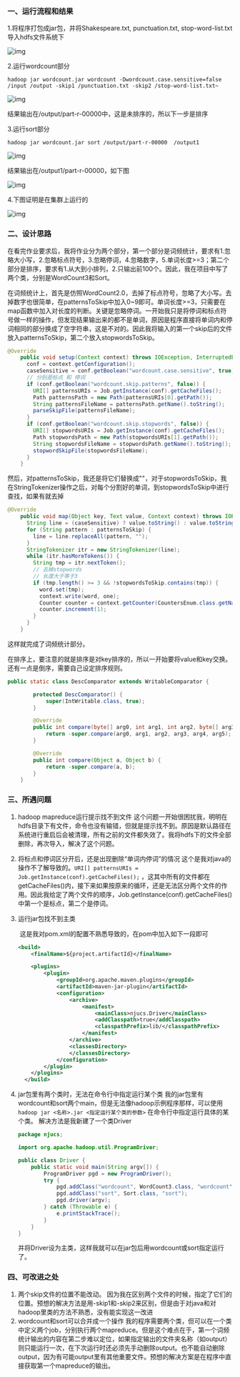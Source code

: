 ### 一、运行流程和结果

1.将程序打包成jar包，并将Shakespeare.txt, punctuation.txt, stop-word-list.txt导入hdfs文件系统下

![img](https://github.com/1n5ight/WordCount/blob/main/image_folder/1.jpg) 

 

2.运行wordcount部分

` hadoop jar wordcount.jar wordcount -Dwordcount.case.sensitive=false /input /output -skip1 /punctuation.txt -skip2 /stop-word-list.txt~ `

![img](https://github.com/1n5ight/WordCount/blob/main/image_folder/2.jpg) 

结果输出在/output/part-r-00000中，这是未排序的，所以下一步是排序

 

3.运行sort部分

`hadoop jar wordcount.jar sort /output/part-r-00000  /output1`

![img](https://github.com/1n5ight/WordCount/blob/main/image_folder/3.jpg) 

结果输出在/output1/part-r-00000，如下图

![img](https://github.com/1n5ight/WordCount/blob/main/image_folder/4.jpg) 

 

 

4.下图证明是在集群上运行的

![img](https://github.com/1n5ight/WordCount/blob/main/image_folder/5.jpg) 

### 二、设计思路

​		在看完作业要求后，我将作业分为两个部分，第一个部分是词频统计，要求有1.忽略大小写，2.忽略标点符号，3.忽略停词，4.忽略数字，5.单词长度>=3；第二个部分是排序，要求有1.从大到小排列，2.只输出前100个。因此，我在项目中写了两个类，分别是WordCount3和Sort。

​		在词频统计上，首先是仿照WordCount2.0，去掉了标点符号，忽略了大小写。去掉数字也很简单，在patternsToSkip中加入0~9即可。单词长度>=3，只需要在map函数中加入对长度的判断。关键是忽略停词。一开始我只是将停词和标点符号做一样的操作，但发现结果输出来的都不是单词，原因是程序直接将单词内和停词相同的部分换成了空字符串，这是不对的。因此我将输入的第一个skip后的文件放入patternsToSkip，第二个放入stopwordsToSkip。

```java
@Override
    public void setup(Context context) throws IOException, InterruptedException {
      conf = context.getConfiguration();
      caseSensitive = conf.getBoolean("wordcount.case.sensitive", true);
      // 分别是标点 和 停词
      if (conf.getBoolean("wordcount.skip.patterns", false)) {
        URI[] patternsURIs = Job.getInstance(conf).getCacheFiles();
        Path patternsPath = new Path(patternsURIs[0].getPath());
        String patternsFileName = patternsPath.getName().toString();
        parseSkipFile(patternsFileName);
      }
      if (conf.getBoolean("wordcount.skip.stopwords", false)) {
        URI[] stopwordsURIs = Job.getInstance(conf).getCacheFiles();
        Path stopwordsPath = new Path(stopwordsURIs[1].getPath());
        String stopwordsFileName = stopwordsPath.getName().toString();
        stopwordSkipFile(stopwordsFileName);
      }
    }
```

然后，对patternsToSkip，我还是将它们替换成""，对于stopwordsToSkip，我在StringTokenizer操作之后，对每个分割好的单词，到stopwordsToSkip中进行查找，如果有就去掉

```java
@Override
    public void map(Object key, Text value, Context context) throws IOException, InterruptedException {
      String line = (caseSensitive) ? value.toString() : value.toString().toLowerCase();
      for (String pattern : patternsToSkip) {
        line = line.replaceAll(pattern, "");
      }
      StringTokenizer itr = new StringTokenizer(line);
      while (itr.hasMoreTokens()) {
        String tmp = itr.nextToken();
        // 去掉stopwords
        // 长度大于等于3
        if (tmp.length() >= 3 && !stopwordsToSkip.contains(tmp)) {
          word.set(tmp);
          context.write(word, one);
          Counter counter = context.getCounter(CountersEnum.class.getName(), CountersEnum.INPUT_WORDS.toString());
          counter.increment(1);
        }
      }
    }
```

这样就完成了词频统计部分。



​		在排序上，要注意的就是排序是对key排序的，所以一开始要将value和key交换。还有一点是倒序，需要自己设定排序规则。

```java
public static class DescComparator extends WritableComparator {

		protected DescComparator() {
			super(IntWritable.class, true);
		}

		@Override
		public int compare(byte[] arg0, int arg1, int arg2, byte[] arg3, int arg4, int arg5) {
			return -super.compare(arg0, arg1, arg2, arg3, arg4, arg5);
		}

		@Override
		public int compare(Object a, Object b) {
			return -super.compare(a, b);
		}
	}
```

### 三、所遇问题

1. hadoop mapreduce运行提示找不到文件
   		这个问题一开始很困扰我，明明在hdfs目录下有文件，命令也没有输错，但就是提示找不到。原因是默认路径在系统进行重启后会被清理，所有之前的文件都失效了。我将hdfs下的文件全部删除，再次导入，解决了这个问题。

2. 将标点和停词区分开后，还是出现删除“单词内停词”的情况
           这个是我对java的操作不了解导致的。`URI[] patternsURIs = Job.getInstance(conf).getCacheFiles();`  ，这其中所有的文件都在getCacheFiles()内，接下来如果按原来的循环，还是无法区分两个文件的作用。因此我给定了两个文件的顺序，Job.getInstance(conf).getCacheFiles()中第一个是标点，第二个是停词。

3. 运行jar包找不到主类

   ​        这是我对pom.xml的配置不熟悉导致的，在pom中加入如下一段即可

   ```xml
   <build>
       <finalName>${project.artifactId}</finalName>
   
       <plugins>
           <plugin>
               <groupId>org.apache.maven.plugins</groupId>
               <artifactId>maven-jar-plugin</artifactId>
               <configuration>
                   <archive>
                       <manifest>
                           <mainClass>njucs.Driver</mainClass>
                           <addClasspath>true</addClasspath>
                           <classpathPrefix>lib/</classpathPrefix>
                       </manifest>
                   </archive>
                   <classesDirectory>
                   </classesDirectory>
               </configuration>
           </plugin>
       </plugins>
     </build>
   ```

4. jar包里有两个类时，无法在命令行中指定运行某个类
           我的jar包里有wordcount和sort两个main，但是无法像hadoop示例程序那样，可以使用`hadoop jar <名称>.jar <指定运行某个类的参数>`  在命令行中指定运行具体的某个类。
           解决方法是我新建了一个类Driver

   ```java
   package njucs;
   
   import org.apache.hadoop.util.ProgramDriver;
   
   public class Driver {
       public static void main(String argv[]) {
           ProgramDriver pgd = new ProgramDriver();
           try {
               pgd.addClass("wordcount", WordCount3.class, "wordcount");
               pgd.addClass("sort", Sort.class, "sort");
               pgd.driver(argv);
           } catch (Throwable e) {
               e.printStackTrace();
           }
       }
   }
   ```


   并将Driver设为主类，这样我就可以在jar包后用wordcount或sort指定运行了。

### 四、可改进之处

1. 两个skip文件的位置不能改动。
   因为我在区别两个文件的时候，指定了它们的位置。预想的解决方法是用-skip1和-skip2来区别，但是由于对java和对hadoop里类的方法不熟悉，没有能实现这一改进
2. wordcount和sort可以合并成一个操作
   我的程序需要两个类，但可以在一个类中定义两个job，分别执行两个mapreduce。但是这个难点在于，第一个词频统计输出的内容在第二步难以定位，如果指定输出的文件夹名称（如output）则只能运行一次，在下次运行时还必须先手动删除output。也不能自动删除output，因为有可能output里有其他重要文件。预想的解决方案是在程序中直接获取第一个mapreduce的输出。
